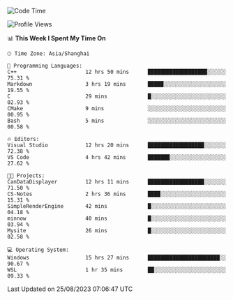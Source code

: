 <!--START_SECTION:waka-->
![Code Time](http://img.shields.io/badge/Code%20Time-1%2C191%20hrs%203%20mins-blue)

![Profile Views](http://img.shields.io/badge/Profile%20Views-1-blue)

📊 **This Week I Spent My Time On** 

```text
🕑︎ Time Zone: Asia/Shanghai

💬 Programming Languages: 
C++                      12 hrs 50 mins      ███████████████████░░░░░░   75.31 % 
Markdown                 3 hrs 19 mins       █████░░░░░░░░░░░░░░░░░░░░   19.55 % 
C                        29 mins             █░░░░░░░░░░░░░░░░░░░░░░░░   02.93 % 
CMake                    9 mins              ░░░░░░░░░░░░░░░░░░░░░░░░░   00.95 % 
Bash                     5 mins              ░░░░░░░░░░░░░░░░░░░░░░░░░   00.58 % 

🔥 Editors: 
Visual Studio            12 hrs 20 mins      ██████████████████░░░░░░░   72.38 % 
VS Code                  4 hrs 42 mins       ███████░░░░░░░░░░░░░░░░░░   27.62 % 

🐱‍💻 Projects: 
CanDataDisplayer         12 hrs 11 mins      ██████████████████░░░░░░░   71.50 % 
CS-Notes                 2 hrs 36 mins       ████░░░░░░░░░░░░░░░░░░░░░   15.31 % 
SimpleRenderEngine       42 mins             █░░░░░░░░░░░░░░░░░░░░░░░░   04.18 % 
minnow                   40 mins             █░░░░░░░░░░░░░░░░░░░░░░░░   03.94 % 
Mysite                   26 mins             █░░░░░░░░░░░░░░░░░░░░░░░░   02.58 % 

💻 Operating System: 
Windows                  15 hrs 27 mins      ███████████████████████░░   90.67 % 
WSL                      1 hr 35 mins        ██░░░░░░░░░░░░░░░░░░░░░░░   09.33 % 
```


 Last Updated on 25/08/2023 07:06:47 UTC
<!--END_SECTION:waka-->